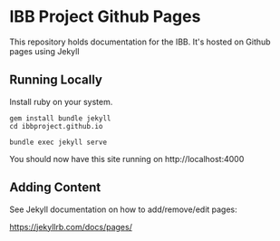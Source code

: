 # IBB Project Github Pages

This repository holds documentation for the IBB. It's hosted on Github pages using Jekyll

## Running Locally

Install ruby on your system. 

```
gem install bundle jekyll
cd ibbproject.github.io

bundle exec jekyll serve
```

You should now have this site running on http://localhost:4000

## Adding Content

See Jekyll documentation on how to add/remove/edit pages: 

https://jekyllrb.com/docs/pages/
